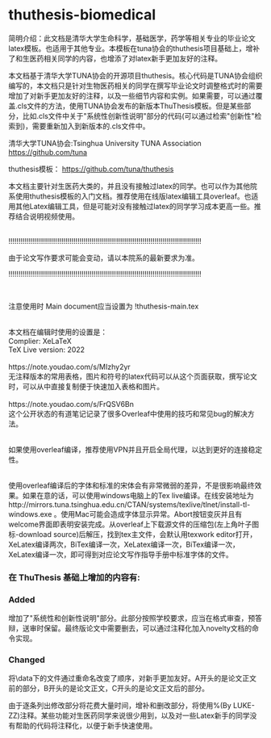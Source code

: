 # thuthesis-biomedical
简明介绍：此文档是清华大学生命科学，基础医学，药学等相关专业的毕业论文latex模板。也适用于其他专业。本模板在tuna协会的thuthesis项目基础上，增补了和生医药相关同学的内容，也增添了对latex新手更加友好的注释。

本文档基于清华大学TUNA协会的开源项目thuthesis。核心代码是TUNA协会组织编写的，本文档只是针对生物医药相关的同学在撰写毕业论文时调整格式时的需要增加了对新手更加友好的注释，以及一些细节内容和实例。如果需要，可以通过覆盖.cls文件的方法，使用TUNA协会发布的新版本ThuThesis模板。但是某些部分，比如.cls文件中关于"系统性创新性说明"部分的代码(可以通过检索"创新性"检索到)，需要重新加入到新版本的.cls文件中。

清华大学TUNA协会:Tsinghua University TUNA Association
https://github.com/tuna

thuthesis模板：
https://github.com/tuna/thuthesis

本文档主要针对生医药大类的，并且没有接触过latex的同学。也可以作为其他院系使用thuthesis模板的入门文档。推荐使用在线版latex编辑工具overleaf。也适用其他Latex编辑工具，但是可能对没有接触过latex的同学学习成本更高一些。推荐结合说明视频使用。

<br>
!!!!!!!!!!!!!!!!!!!!!!!!!!!!!!!!!!!!!!!!!!!!!!!!!!!!!!!!!!!!!!!!!!!!!!!!!!!!!!!!!!!!!!!!!!!!!!!

由于论文写作要求可能会变动，请以本院系的最新要求为准。

!!!!!!!!!!!!!!!!!!!!!!!!!!!!!!!!!!!!!!!!!!!!!!!!!!!!!!!!!!!!!!!!!!!!!!!!!!!!!!!!!!!!!!!!!!!!!!!

<br>

注意使用时
Main document应当设置为
!thuthesis-main.tex

<br>
本文档在编辑时使用的设置是：
<br>
Complier:
XeLaTeX
<br>
TeX Live version:
2022


<br>
<br>
https://note.youdao.com/s/MIzhy2yr
<br>
无注释版本的常用表格，图片和符号的latex代码可以从这个页面获取，撰写论文时，可以从中直接复制便于快速加入表格和图片。

<br>

<br>
https://note.youdao.com/s/FrQSV6Bn
<br>
这个公开状态的有道笔记记录了很多Overleaf中使用的技巧和常见bug的解决方法。
<br>
<br>

如果使用overleaf编译，推荐使用VPN并且开启全局代理，以达到更好的连接稳定性。

<br>
使用overleaf编译后的字体和标准的宋体会有非常微弱的差异，不是很影响最终效果。如果在意的话，可以使用windows电脑上的Tex live编译。在线安装地址为 http://mirrors.tuna.tsinghua.edu.cn/CTAN/systems/texlive/tlnet/install-tl-windows.exe 。使用Mac可能会造成字体显示异常。Abort按钮变灰并且有welcome界面即表明安装完成。从overleaf上下载源文件的压缩包(左上角叶子图标-download source)后解压，找到tex主文件，会默认用texwork editor打开，XeLatex编译两次，BiTex编译一次，XeLatex编译一次，BiTex编译一次，XeLatex编译一次，即可得到对应论文写作指导手册中标准字体的文件。

### 在 ThuThesis 基础上增加的内容有:

### Added
增加了"系统性和创新性说明"部分。此部分按照学校要求，应当在格式审查，预答辩，送审时保留。最终版论文中需要删去，可以通过注释化加入novelty文档的命令实现。

### Changed
将\data下的文件通过重命名改变了顺序，对新手更加友好。A开头的是论文正文前的部分，B开头的是论文正文，C开头的是论文正文后的部分。

由于逐条列出修改部分将花费大量时间，增补和删改部分，将使用%(By LUKE-ZZ)注释。某些功能对生医药同学来说很少用到，以及对一些Latex新手的同学没有帮助的代码将注释化，以便于新手快速使用。
